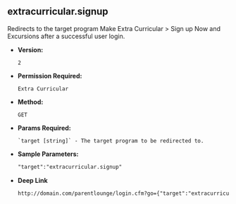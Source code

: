 **extracurricular.signup**
----
  Redirects to the target program Make Extra Curricular > Sign up Now and Excursions after a successful user login.

* **Version:**

  	`2`

* **Permission Required:**

  	`Extra Curricular`

* **Method:**

  	`GET`
  
*  **Params Required:**

	   `target [string]` - The target program to be redirected to.
	   
* **Sample Parameters:**

	```HTML
	"target":"extracurricular.signup"
	```

* **Deep Link**

	```HTML
	http://domain.com/parentlounge/login.cfm?go={"target":"extracurricular.signup"}
	```
